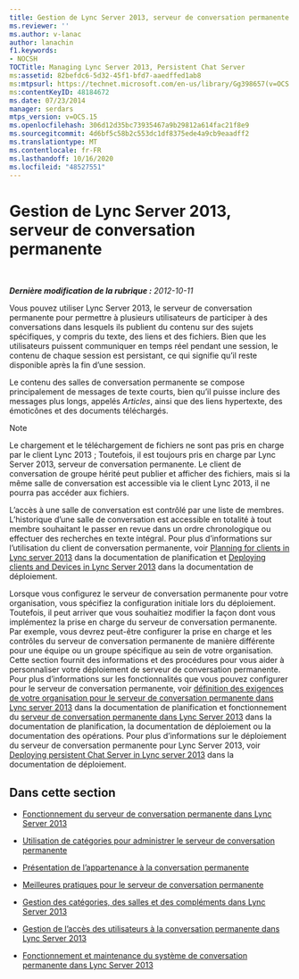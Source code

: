 ```yaml
---
title: Gestion de Lync Server 2013, serveur de conversation permanente
ms.reviewer: ''
ms.author: v-lanac
author: lanachin
f1.keywords:
- NOCSH
TOCTitle: Managing Lync Server 2013, Persistent Chat Server
ms:assetid: 82befdc6-5d32-45f1-bfd7-aaedffed1ab8
ms:mtpsurl: https://technet.microsoft.com/en-us/library/Gg398657(v=OCS.15)
ms:contentKeyID: 48184672
ms.date: 07/23/2014
manager: serdars
mtps_version: v=OCS.15
ms.openlocfilehash: 306d12d35bc73935467a9b29812a614fac21f8e9
ms.sourcegitcommit: 4d6bf5c58b2c553dc1df8375ede4a9cb9eaadff2
ms.translationtype: MT
ms.contentlocale: fr-FR
ms.lasthandoff: 10/16/2020
ms.locfileid: "48527551"
---
```

# <a name="managing-lync-server-2013-persistent-chat-server"></a>Gestion de Lync Server 2013, serveur de conversation permanente

<div data-xmlns="http://www.w3.org/1999/xhtml">

<div class="topic" data-xmlns="http://www.w3.org/1999/xhtml" data-msxsl="urn:schemas-microsoft-com:xslt" data-cs="https://msdn.microsoft.com/">

<div data-asp="https://msdn2.microsoft.com/asp">



</div>

<div id="mainSection">

<div id="mainBody">

<span> </span>

_**Dernière modification de la rubrique :** 2012-10-11_

Vous pouvez utiliser Lync Server 2013, le serveur de conversation permanente pour permettre à plusieurs utilisateurs de participer à des conversations dans lesquels ils publient du contenu sur des sujets spécifiques, y compris du texte, des liens et des fichiers. Bien que les utilisateurs puissent communiquer en temps réel pendant une session, le contenu de chaque session est persistant, ce qui signifie qu’il reste disponible après la fin d’une session.

Le contenu des salles de conversation permanente se compose principalement de messages de texte courts, bien qu’il puisse inclure des messages plus longs, appelés *Articles*, ainsi que des liens hypertexte, des émoticônes et des documents téléchargés.

<div>


> [!NOTE]  
> Le chargement et le téléchargement de fichiers ne sont pas pris en charge par le client Lync 2013 ; Toutefois, il est toujours pris en charge par Lync Server 2013, serveur de conversation permanente. Le client de conversation de groupe hérité peut publier et afficher des fichiers, mais si la même salle de conversation est accessible via le client Lync 2013, il ne pourra pas accéder aux fichiers.



</div>

L’accès à une salle de conversation est contrôlé par une liste de membres. L’historique d’une salle de conversation est accessible en totalité à tout membre souhaitant le passer en revue dans un ordre chronologique ou effectuer des recherches en texte intégral. Pour plus d’informations sur l’utilisation du client de conversation permanente, voir [Planning for clients in Lync server 2013](lync-server-2013-planning-for-clients.md) dans la documentation de planification et [Deploying clients and Devices in Lync Server 2013](lync-server-2013-deploying-clients-and-devices.md) dans la documentation de déploiement.

Lorsque vous configurez le serveur de conversation permanente pour votre organisation, vous spécifiez la configuration initiale lors du déploiement. Toutefois, il peut arriver que vous souhaitiez modifier la façon dont vous implémentez la prise en charge du serveur de conversation permanente. Par exemple, vous devrez peut-être configurer la prise en charge et les contrôles du serveur de conversation permanente de manière différente pour une équipe ou un groupe spécifique au sein de votre organisation. Cette section fournit des informations et des procédures pour vous aider à personnaliser votre déploiement de serveur de conversation permanente. Pour plus d’informations sur les fonctionnalités que vous pouvez configurer pour le serveur de conversation permanente, voir [définition des exigences de votre organisation pour le serveur de conversation permanente dans Lync server 2013](lync-server-2013-defining-your-requirements-for-persistent-chat-server.md) dans la documentation de planification et fonctionnement du [serveur de conversation permanente dans Lync Server 2013](lync-server-2013-how-persistent-chat-server-works.md) dans la documentation de planification, la documentation de déploiement ou la documentation des opérations. Pour plus d’informations sur le déploiement du serveur de conversation permanente pour Lync Server 2013, voir [Deploying persistent Chat Server in Lync server 2013](lync-server-2013-deploying-persistent-chat-server.md) dans la documentation de déploiement.

<div>

## <a name="in-this-section"></a>Dans cette section

  - [Fonctionnement du serveur de conversation permanente dans Lync Server 2013](lync-server-2013-how-persistent-chat-server-works.md)

  - [Utilisation de catégories pour administrer le serveur de conversation permanente](using-categories-to-administer-persistent-chat-server.md)

  - [Présentation de l’appartenance à la conversation permanente](understanding-persistent-chat-membership.md)

  - [Meilleures pratiques pour le serveur de conversation permanente](persistent-chat-server-best-practices.md)

  - [Gestion des catégories, des salles et des compléments dans Lync Server 2013](lync-server-2013-managing-categories-rooms-and-add-ins.md)

  - [Gestion de l’accès des utilisateurs à la conversation permanente dans Lync Server 2013](lync-server-2013-managing-persistent-chat-user-access.md)

  - [Fonctionnement et maintenance du système de conversation permanente dans Lync Server 2013](lync-server-2013-operating-and-maintaining-the-persistent-chat-system.md)

</div>

</div>

<span> </span>

</div>

</div>

</div>

